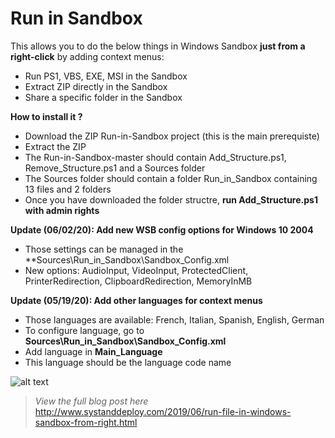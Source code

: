 # Run in Sandbox
This allows you to do the below things in Windows Sandbox **just from a right-click** by adding context menus:
- Run PS1, VBS, EXE, MSI in the Sandbox
- Extract ZIP directly in the Sandbox
- Share a specific folder in the Sandbox

**How to install it ?**
- Download the ZIP Run-in-Sandbox project (this is the main prerequiste)
- Extract the ZIP
- The Run-in-Sandbox-master should contain Add_Structure.ps1, Remove_Structure.ps1 and a Sources folder
- The Sources folder should contain a folder Run_in_Sandbox containing 13 files and 2 folders
- Once you have downloaded the folder structre, **run Add_Structure.ps1 with admin rights**


**Update (06/02/20): Add new WSB config options for Windows 10 2004**
- Those settings can be managed in the **Sources\Run_in_Sandbox\Sandbox_Config.xml
- New options: AudioInput, VideoInput, ProtectedClient, PrinterRedirection, ClipboardRedirection, MemoryInMB


**Update (05/19/20): Add other languages for context menus**
 - Those languages are available: French, Italian, Spanish, English, German
- To configure language, go to **Sources\Run_in_Sandbox\Sandbox_Config.xml**
- Add language in **Main_Language**
- This language should be the language code name


![alt text](https://github.com/damienvanrobaeys/Run-in-Sandbox/blob/master/run_ps1_preview.gif.gif)

> *View the full blog post here*
http://www.systanddeploy.com/2019/06/run-file-in-windows-sandbox-from-right.html
